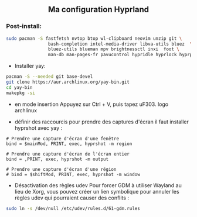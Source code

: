 ## <p align="center">  Ma configuration Hyprland</p>

### Post-install:
```bash
sudo pacman -S fastfetsh nvtop btop wl-clipboard neovim unzip git \
                bash-completion intel-media-driver libva-utils bluez  \
                bluez-utils blueman mpv brightnessctl inxi  foot \
                man-db man-pages-fr pavucontrol hypridle hyprlock hyprpaper tumbler  ffmpegthumbnailer
```
- Installer yay:
```bash
pacman -S --needed git base-devel
git clone https://aur.archlinux.org/yay-bin.git
cd yay-bin
makepkg -si
```

- en mode insertion Appuyez sur Ctrl + V, puis tapez uF303.  logo archlinux


*  définir des raccourcis pour prendre des captures d'écran il faut installer hyprshot avec yay :

```text
# Prendre une capture d'écran d'une fenêtre
bind = $mainMod, PRINT, exec, hyprshot -m region

# Prendre une capture d'écran de l'écran entier
bind = ,PRINT, exec, hyprshot -m output

# Prendre une capture d'écran d'une région
# bind = $shiftMod, PRINT, exec, hyprshot -m window
```

+ Désactivation des règles udev
Pour forcer GDM à utiliser Wayland au lieu de Xorg, vous pouvez créer un lien
 symbolique pour annuler les règles udev qui pourraient causer des conflits :

```bash
sudo ln -s /dev/null /etc/udev/rules.d/61-gdm.rules
```
